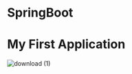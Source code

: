 # SpringBoot
<h1>My First Application</h1>

![download (1)](https://user-images.githubusercontent.com/75172497/108974874-e6499800-76ab-11eb-97cb-47daac23b2e2.png)




